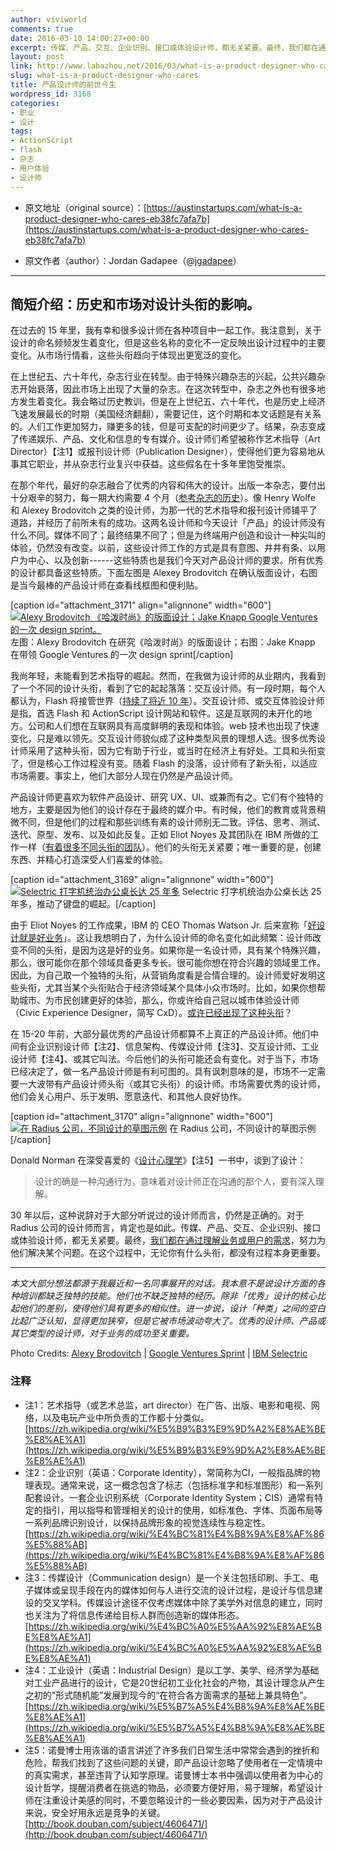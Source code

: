 ```yaml
---
author: viviworld
comments: true
date: 2016-03-10 14:00:27+00:00
excerpt: 传媒、产品、交互、企业识别、接口或体验设计师，都无关紧要。最终，我们都在通过理解业务或用户的需求，努力为他们解决某个问题。在这个过程中，无论你有什么头衔，都没有过程本身更重要。
layout: post
link: http://www.labazhou.net/2016/03/what-is-a-product-designer-who-cares/
slug: what-is-a-product-designer-who-cares
title: 产品设计师的前世今生
wordpress_id: 3168
categories:
- 职业
- 设计
tags:
- ActionScript
- flash
- 杂志
- 用户体验
- 设计师
---
```



	
  * 原文地址（original source）：[https://austinstartups.com/what-is-a-product-designer-who-cares-eb38fc7afa7b](https://austinstartups.com/what-is-a-product-designer-who-cares-eb38fc7afa7b)

	
  * 原文作者（author）：Jordan Gadapee（@[jgadapee](https://twitter.com/jgadapee)）





* * *





## 简短介绍：历史和市场对设计头衔的影响。


在过去的 15 年里，我有幸和很多设计师在各种项目中一起工作。我注意到，关于设计的命名频频发生着变化，但是这些名称的变化不一定反映出设计过程中的主要变化。从市场行情看，这些头衔趋向于体现出更宽泛的变化。

在上世纪五、六十年代，杂志行业在转型。由于特殊兴趣杂志的兴起，公共兴趣杂志开始衰落，因此市场上出现了大量的杂志。在这次转型中，杂志之外也有很多地方发生着变化。我会略过历史教训，但是在上世纪五、六十年代，也是历史上经济飞速发展最长的时期（美国经济翻翻），需要记住，这个时期和本文话题是有关系的。人们工作更加努力，赚更多的钱，但是可支配的时间更少了。结果，杂志变成了传递娱乐、产品、文化和信息的专有媒介。设计师们希望被称作艺术指导（Art Director）【注1】或报刊设计师（Publication Designer），使得他们更为容易地从事其它职业，并从杂志行业复兴中获益。这些假名在十多年里饱受推崇。

在那个年代，最好的杂志融合了优秀的内容和伟大的设计。出版一本杂志，要付出十分艰辛的努力，每一期大约需要 4 个月（[参考杂志的历史](http://www.magazinedesigning.com/history-of-the-magazines/)）。像 Henry Wolfe 和 Alexey Brodovitch 之类的设计师，为那一代的艺术指导和报刊设计师铺平了道路，并经历了前所未有的成功。这两名设计师和今天设计「产品」的设计师没有什么不同。媒体不同了；最终结果不同了；但是为终端用户创造和设计一种尖叫的体验，仍然没有改变。以前，这些设计师工作的方式是具有意图、井井有条、以用户为中心、以及创新------这些特质也是我们今天对产品设计师的要求。所有优秀的设计都具备这些特质。下面左图是 Alexey Brodovitch 在确认版面设计，右图是当今最棒的产品设计师在查看线框图和便利贴。

[caption id="attachment_3171" align="alignnone" width="600"][![Alexy Brodovitch 《哈泼时尚》的版面设计；Jake Knapp Google Ventures 的一次 design sprint。](http://www.labazhou.net/wp-content/uploads/2016/03/1-aDGLb9EV16Dm9nvC3Xvbsw-600x300.jpeg)](http://www.labazhou.net/wp-content/uploads/2016/03/1-aDGLb9EV16Dm9nvC3Xvbsw.jpeg) 左图：Alexy Brodovitch 在研究《哈泼时尚》的版面设计；右图：Jake Knapp 在带领 Google Ventures 的一次 design sprint[/caption]

我尚年轻，未能看到艺术指导的崛起。然而，在我做为设计师的从业期内，我看到了一个不同的设计头衔，看到了它的起起落落：交互设计师。有一段时期，每个人都认为，Flash 将接管世界（[持续了将近 10 年](http://code.tutsplus.com/articles/a-nostalgic-rummage-through-the-history-of-flash--active-6733)）。交互设计师、或交互体验设计师是指，首选 Flash 和 ActionScript 设计网站和软件。这是互联网的未开化的地方。公司和人们想在互联网具有高度鲜明的表现和体验。web 技术也出现了快速变化，只是难以领先。交互设计师貌似成了这种类型风景的理想人选。很多优秀设计师采用了这种头衔，因为它有助于行业，或当时在经济上有好处。工具和头衔变了，但是核心工作过程没有变。随着 Flash 的没落，设计师有了新头衔，以适应市场需要。事实上，他们大部分人现在仍然是产品设计师。

产品设计师更喜欢为软件产品设计、研究 UX、UI、或兼而有之。它们有个独特的地方，主要是因为他们的设计存在于最终的媒介中。有时候，他们的教育或背景稍微不同，但是他们的过程和那些训练有素的设计师别无二致。评估、思考、测试、迭代、原型、发布、以及如此反复。正如 Eliot Noyes 及其团队在 IBM 所做的工作一样（[有着很多不同头衔的团队](http://www.amazon.com/gp/product/0816670390?keywords=ibm%20and%20the%20interface&qid=1454602420&ref_=sr_1_1&sr=8-1)）。他们的头衔无关紧要；唯一重要的是，创建东西、并精心打造深受人们喜爱的体验。

[caption id="attachment_3169" align="alignnone" width="600"][![Selectric 打字机统治办公桌长达 25 年多](http://www.labazhou.net/wp-content/uploads/2016/03/1_h4Gzk3tpXMCNJYwplvHyHg-600x300.jpg)](http://www.labazhou.net/wp-content/uploads/2016/03/1_h4Gzk3tpXMCNJYwplvHyHg.jpg) Selectric 打字机统治办公桌长达 25 年多，推动了键盘的崛起。[/caption]

由于 Eliot Noyes 的工作成果，IBM 的 CEO Thomas Watson Jr. 后来宣称「[好设计就是好业务](http://www-03.ibm.com/ibm/history/ibm100/us/en/icons/gooddesign/)」。这让我想明白了，为什么设计师的命名变化如此频繁：设计师改变不同的头衔，是因为这是好的业务。如果你是一名设计师，具有某个特殊兴趣，那么，很可能你在那个领域具备更多专长。很可能你想在符合兴趣的领域里工作。因此，为自己取一个独特的头衔，从营销角度看是合情合理的。设计师爱好发明这些头衔，尤其当某个头衔贴合于经济领域某个具体小众市场时。比如，如果你想帮助城市、为市民创建更好的体验，那么，你或许给自己冠以城市体验设计师（Civic Experience Designer，简写 CxD）。[或许已经出现了这种头衔](http://www.google.com/search?q=civic+experience+designer)？

在 15-20 年前，大部分最优秀的产品设计师都算不上真正的产品设计师。他们中间有企业识别设计师【注2】、信息架构、传媒设计师【注3】、交互设计师、工业设计师【注4】、或其它叫法。今后他们的头衔可能还会有变化。对于当下，市场已经决定了，做一名产品设计师是有利可图的。具有讽刺意味的是，市场不一定需要一大波带有产品设计师头衔（或其它头衔）的设计师。市场需要优秀的设计师，他们会关心用户、乐于发明、愿意迭代、和其他人良好协作。

[caption id="attachment_3170" align="alignnone" width="600"][![在 Radius 公司，不同设计的草图示例](http://www.labazhou.net/wp-content/uploads/2016/03/1_SlwCtu8L6UZ22Z77KRy1Xg-600x300.jpg)](http://www.labazhou.net/wp-content/uploads/2016/03/1_SlwCtu8L6UZ22Z77KRy1Xg.jpg) 在 Radius 公司，不同设计的草图示例[/caption]

Donald Norman 在深受喜爱的《[设计心理学](http://www.amazon.com/gp/product/0465050654?keywords=design%20of%20everyday%20things&qid=1454603188&ref_=sr_1_1&sr=8-1)》【注5】一书中，谈到了设计：


<blockquote>设计的确是一种沟通行为，意味着对设计师正在沟通的那个人，要有深入理解。</blockquote>


30 年以后，这种说辞对于大部分听说过的设计师而言，仍然是正确的。对于 Radius 公司的设计师而言，肯定也是如此。传媒、产品、交互、企业识别、接口或体验设计师，都无关紧要。最终，[我们都在通过理解业务或用户的需求](http://www.labazhou.net/2015/09/what-do-companies-mean-when-they-say-they-want-a-ui-ux-designer/)，努力为他们解决某个问题。在这个过程中，无论你有什么头衔，都没有过程本身更重要。



* * *



_本文大部分想法都源于我最近和一名同事展开的对话。我本意不是说设计方面的各种培训都缺乏独特的技能。他们也不缺乏独特的经历。除非「优秀」设计的核心比起他们的差别，使得他们具有更多的相似性。进一步说，设计「种类」之间的空白比起广泛认知，显得更加狭窄，但是它被市场波动夸大了。优秀的设计师、产品或其它类型的设计师，对于业务的成功至关重要。_

Photo Credits:
[Alexy Brodovitch](http://www.aiga.org/medalist-alexeybrodovitch/) | [Google Ventures Sprint](http://thenextweb.com/google/2013/03/15/how-google-ventures-instills-design-into-the-heart-of-its-portfolio-companies/#gref) | [IBM Selectric](http://www-03.ibm.com/ibm/history/ibm100/us/en/icons/selectric/)


### 注释

* 注1：艺术指导（或艺术总监，art director）在广告、出版、电影和电视、网络，以及电玩产业中所负责的工作都十分类似。[https://zh.wikipedia.org/wiki/%E5%B9%B3%E9%9D%A2%E8%AE%BE%E8%AE%A1](https://zh.wikipedia.org/wiki/%E5%B9%B3%E9%9D%A2%E8%AE%BE%E8%AE%A1)
* 注2：企业识别（英语：Corporate Identity），常简称为CI，一般指品牌的物理表现。通常来说，这一概念包含了标志（包括标准字和标准图形）和一系列配套设计。一套企业识别系统（Corporate Identity System；CIS）通常有特定的指引，用以指导和管理相关的设计的使用，如标准色、字体、页面布局等一系列品牌识别设计，以保持品牌形象的视觉连续性与稳定性。 [https://zh.wikipedia.org/wiki/%E4%BC%81%E4%B8%9A%E8%AF%86%E5%88%AB](https://zh.wikipedia.org/wiki/%E4%BC%81%E4%B8%9A%E8%AF%86%E5%88%AB) 
* 注3：传媒设计（Communication design）是一个关注包括印刷、手工、电子媒体或呈现手段在内的媒体如何与人进行交流的设计过程，是设计与信息建设的交叉学科。传媒设计途径不仅考虑媒体中除了美学外对信息的建立，同时也关注为了将信息传递给目标人群而创造新的媒体形态。[https://zh.wikipedia.org/wiki/%E4%BC%A0%E5%AA%92%E8%AE%BE%E8%AE%A1](https://zh.wikipedia.org/wiki/%E4%BC%A0%E5%AA%92%E8%AE%BE%E8%AE%A1) 
* 注4：工业设计（英语：Industrial Design）是以工学、美学、经济学为基础对工业产品进行的设计，它是20世纪初工业化社会的产物，其设计理念从产生之初的“形式随机能”发展到现今的“在符合各方面需求的基础上兼具特色”。[https://zh.wikipedia.org/wiki/%E5%B7%A5%E4%B8%9A%E8%AE%BE%E8%AE%A1](https://zh.wikipedia.org/wiki/%E5%B7%A5%E4%B8%9A%E8%AE%BE%E8%AE%A1) 
* 注5：诺曼博士用诙谐的语言讲述了许多我们日常生活中常常会遇到的挫折和危险，帮我们找到了这些问题的关键，即产品设计忽略了使用者在一定情境中的真实需求，甚至违背了认知学原理。诺曼博士本书中强调以使用者为中心的设计哲学，提醒消费者在挑选的物品，必须要方便好用，易于理解，希望设计师在注重设计美感的同时，不要忽略设计的一些必要因素，因为对于产品设计来说，安全好用永远是竞争的关键。[http://book.douban.com/subject/4606471/](http://book.douban.com/subject/4606471/)
